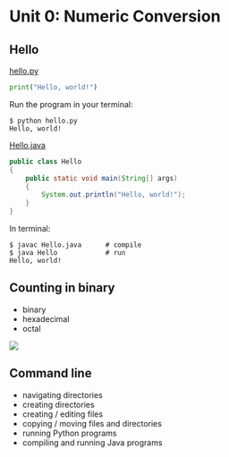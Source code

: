 # Unit 0: Numeric Conversion

## Hello

<a href="../hello/hello.py">hello.py</a>

```python
print("Hello, world!")
```

Run the program in your terminal:

```console
$ python hello.py
Hello, world!
```

<a href="../hello/Hello.java">Hello.java</a>

```java
public class Hello
{
    public static void main(String[] args)
    {
        System.out.println("Hello, world!");
    }
}
```

In terminal:

```console
$ javac Hello.java      # compile
$ java Hello            # run
Hello, world!
```

## Counting in binary

* binary
* hexadecimal
* octal


![](0.png)

## Command line

- navigating directories
- creating directories
- creating / editing files
- copying / moving files and directories
- running Python programs
- compiling and running Java programs


